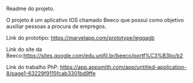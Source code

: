 Readme do projeto.

O projeto é um aplicativo IOS chamado Beeco que possui como objetivo auxiliar pessoas a procura de empregos.

Link do prototipo: https://marvelapp.com/prototype/ieggagb

Link do site da Beeco:https://sites.google.com/edu.unifil.br/beeco/portf%C3%B3lio/b2

Link do trabalho PhP: https://app.appsmith.com/app/untitled-application-8/page1-63229f9115fcab3301bd9ffe
